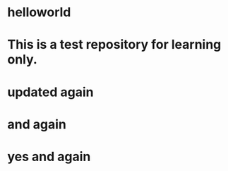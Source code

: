 # helloworld
# This is a test repository for learning only.
# updated again
# and again
# yes and again
